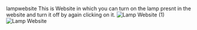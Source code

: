 lampwebsite
This is Website in which you can turn on the lamp presnt in the website and turn it off by again clicking on it.
![Lamp Website (1)](https://user-images.githubusercontent.com/67815775/129019259-acd03e3e-bb77-4633-806c-a85a8fae199f.png)
![Lamp Website](https://user-images.githubusercontent.com/67815775/129019261-8c11cbd7-ac5d-4ae8-9046-95b25a94c48d.png)


